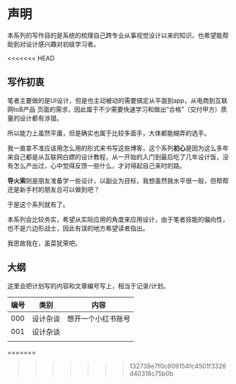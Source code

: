 # 声明

本系列的写作目的是系统的梳理自己跨专业从事视觉设计以来的知识，也希望能帮助到对设计感兴趣对初级学习者。

<<<<<<< HEAD
## 写作初衷

笔者主要做的是UI设计，但是也主动被动的需要搞定从平面到app，从电商到互联网toB产品 页面的需求，因此属于不少需要快速学习和做出“合格”（交付甲方）质量的设计都有涉猎。

所以能力上虽然平庸，但是确实也属于比较多面手，大体都能糊弄的选手。

我一直拿不准应该用怎么用的形式来书写这些博客，这个系列**初心**是因为这么多年来自己都是从互联网白嫖的设计教程，从一开始的入门到最后吃了几年设计饭，没有怎么产出过，心中觉得反馈一些什么，才对得起自己来时的路。

**导火索**则是朋友准备学一些设计，以副业为目标，我想虽然我水平很一般，但帮帮还是新手村的朋友总可以做到吧？

于是这个系列就有了。

本系列会比较务实，希望从实际应用的角度来应用设计，由于笔者技能的偏向性，也不是六边形战士，因此有误的地方希望读者指出。

我思故我在，虽菜犹荣吧。

## 大纲

这里会把计划写的内容和文章编号写上，相当于记录/计划。

| 编号 | 类别     | 内容               |
| ---- | -------- | ------------------ |
| 000  | 设计杂谈 | 想开一个小红书账号 |
| 001  | 设计杂谈 |                    |
|      |          |                    |

=======
>>>>>>> 132739e7f0c609154fc4501f3326d40318c75b0b
